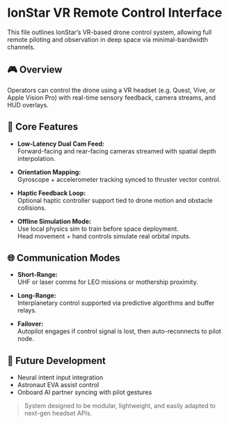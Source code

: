# IonStar VR Remote Control Interface

This file outlines IonStar’s VR-based drone control system, allowing full remote piloting and observation in deep space via minimal-bandwidth channels.

## 🎮 Overview

Operators can control the drone using a VR headset (e.g. Quest, Vive, or Apple Vision Pro) with real-time sensory feedback, camera streams, and HUD overlays.

## 🔌 Core Features

- **Low-Latency Dual Cam Feed:**  
  Forward-facing and rear-facing cameras streamed with spatial depth interpolation.

- **Orientation Mapping:**  
  Gyroscope + accelerometer tracking synced to thruster vector control.

- **Haptic Feedback Loop:**  
  Optional haptic controller support tied to drone motion and obstacle collisions.

- **Offline Simulation Mode:**  
  Use local physics sim to train before space deployment.  
  Head movement + hand controls simulate real orbital inputs.

## 🌐 Communication Modes

- **Short-Range:**  
  UHF or laser comms for LEO missions or mothership proximity.

- **Long-Range:**  
  Interplanetary control supported via predictive algorithms and buffer relays.

- **Failover:**  
  Autopilot engages if control signal is lost, then auto-reconnects to pilot node.

## 🧠 Future Development

- Neural intent input integration  
- Astronaut EVA assist control  
- Onboard AI partner syncing with pilot gestures  

> System designed to be modular, lightweight, and easily adapted to next-gen headset APIs.
